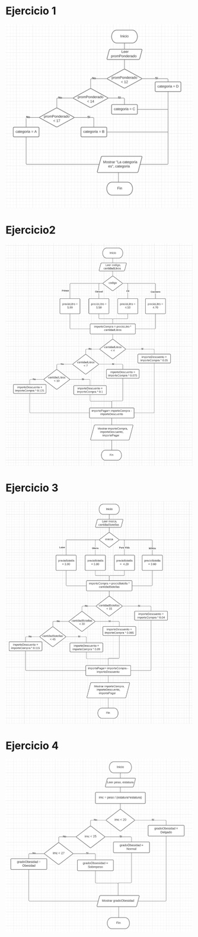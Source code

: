 # Ejercicio 1
![Diagrama de flujo E1](./E1.png)


# Ejercicio2
![Diagrama de flujo E2](./E2.png)


# Ejercicio 3
![Diagrama de flujo E3](./E3.png)



# Ejercicio 4
![Diagrama de flujo E4](./E4.png)
